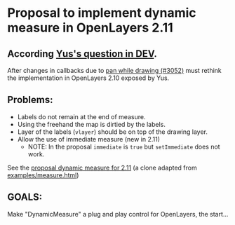 Proposal to implement dynamic measure in OpenLayers 2.11 
========================================================

According [**Yus's question in DEV**](http://osgeo-org.1803224.n2.nabble.com/Adding-Segment-Length-to-Path-tc7029815.html).
---------------------

After changes in callbacks due to [pan while drawing (#3052)](http://trac.osgeo.org/openlayers/ticket/3052) must rethink the implementation in OpenLayers 2.10 exposed by Yus.

Problems:
--------
 * Labels do not remain at the end of measure.
 * Using the freehand the map is dirtied by the labels.
 * Layer of the labels (`vlayer`) should be on top of the drawing layer.
 * Allow the use of immediate measure (new in 2.11) 
   * NOTE: In the proposal `immediate` is `true` but `setImmediate` does not work.

See the [proposal dynamic measure for 2.11](http://jorix.github.com/OL-DynamicMeasure/examples/measure-dynamic.html) (a clone adapted from [examples/measure.html](http://www.openlayers.org/dev/examples/measure.html))

GOALS: 
------

Make "DynamicMeasure" a plug and play control for OpenLayers, the start... 
